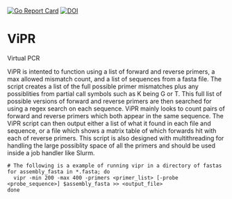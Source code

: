 [![Go Report Card](https://goreportcard.com/badge/github.com/TGenNorth/vipr)](https://goreportcard.com/report/github.com/TGenNorth/vipr)
[![DOI](https://zenodo.org/badge/140470631.svg)](https://zenodo.org/badge/latestdoi/140470631)

# ViPR

Virtual PCR

ViPR is intented to function using a list of forward and reverse primers, a max allowed mismatch count, and a list of sequences from a fasta file. The script creates a list of the full possible primer mismatches plus any possiblities from partial call symbols such as K being G or T. This full list of possible versions of forward and reverse primers are then searched for using a regex search on each sequence. ViPR mainly looks to count pairs of forward and reverse primers which both appear in the same sequence. The ViPR script can then output either a list of what it found in each file and sequence, or a file which shows a matrix table of which forwards hit with each of reverse primers. This script is also designed with multithreading for handling the large possiblity space of all the primers and should be used inside a job handler like Slurm.

```
# The following is a example of running vipr in a directory of fastas
for assembly_fasta in *.fasta; do
  vipr -min 200 -max 400 -primers <primer_list> [-probe <probe_sequence>] $assembly_fasta >> <output_file>
done
```
